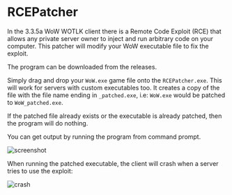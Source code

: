 # RCEPatcher
In the 3.3.5a WoW WOTLK client there is a Remote Code Exploit (RCE) that allows any private server owner to inject and run arbitrary code on your computer. This patcher will modify your WoW executable file to fix the exploit.

The program can be downloaded from the releases.

Simply drag and drop your `WoW.exe` game file onto the `RCEPatcher.exe`. This will work for servers with custom executables too. It creates a copy of the file with the file name ending in `_patched.exe`, i.e: `WoW.exe` would be patched to `WoW_patched.exe`.

If the patched file already exists or the executable is already patched, then the program will do nothing.

You can get output by running the program from command prompt.

![screenshot](https://i.imgur.com/NmsPYGm.png)

When running the patched executable, the client will crash when a server tries to use the exploit:

![crash](https://i.imgur.com/Fg4UpNR.png)

